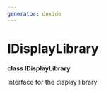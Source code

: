 ```yaml
---
generator: doxide
---
```



# IDisplayLibrary

**class IDisplayLibrary**

Interface for the display library


